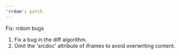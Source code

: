 ```yaml
---
'rrdom': patch
---
```


Fix: rrdom bugs

1. Fix a bug in the diff algorithm.
2. Omit the 'srcdoc' attribute of iframes to avoid overwriting content.
